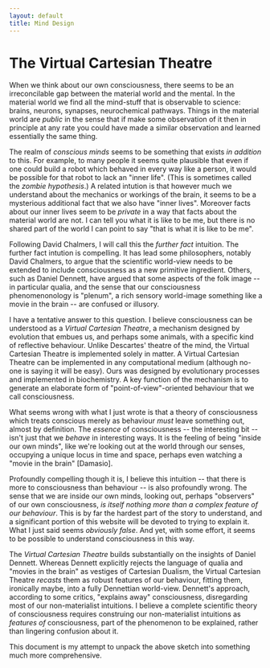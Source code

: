```yaml
---
layout: default
title: Mind Design
---
```


# The Virtual Cartesian Theatre

When we think about our own consciousness, there seems to be an
irreconcilable gap between the material world and the mental. In the
material world we find all the mind-stuff that is observable to science:
brains, neurons, synapses, neurochemical pathways. Things in the
material world are _public_ in the sense that if make some observation
of it then in principle at any rate you could have made a similar
observation and learned essentially the same thing.

The realm of _conscious minds_ seems to be something that exists _in
addition_ to this. For example, to many people it seems quite plausible
that even if one could build a robot which behaved in every way like a
person, it would be possible for that robot to lack an "inner life".
(This is sometimes called the _zombie hypothesis_.) A related intution
is that however much we understand about the mechanics or workings of
the brain, it seems to be a mysterious additional fact that we also have
"inner lives". Moreover facts about our inner lives seem to be _private_
in a way that facts about the material world are not. I can tell you
what it is like to be me, but there is no shared part of the world I can
point to say "that is what it is like to be me".

Following David Chalmers, I will call this the _further fact_ intuition.
The further fact intution is compelling. It has lead some philosophers,
notably David Chalmers, to argue that the scientific world-view needs to
be extended to include consciousness as a new primitive ingredient.
Others, such as Daniel Dennett, have argued that some aspects of the
folk image -- in particular qualia, and the sense that our consciousness
phenomenonology is "plenum", a rich sensory world-image something like a
movie in the brain -- are confused or illusory.

I have a tentative answer to this question. I believe consciousness can
be understood as a _Virtual Cartesian Theatre_, a mechanism designed by
evolution that embues us, and perhaps some animals, with a specific kind
of reflective behaviour. Unlike Descartes' theatre of the mind, the
Virtual Cartesian Theatre is implemented solely in matter. A Virtual
Cartesian Theatre can be implemented in any computational medium
(although no-one is saying it will be easy). Ours was designed by
evolutionary processes and implemented in biochemistry. A key function
of the mechanism is to generate an elaborate form of
"point-of-view"-oriented behaviour that we call consciousness.

What seems wrong with what I just wrote is that a theory of
consciousness which treats conscious merely as behaviour _must_ leave
something out, almost by definition. The _essence_ of consciousness --
the interesting bit -- isn't just that we _behave_ in interesting ways.
It is the feeling of being "inside our own minds", like we're looking
out at the world through our senses, occupying a unique locus in time
and space, perhaps even watching a "movie in the brain" [Damasio].

Profoundly compelling though it is, I believe this intuition -- that
there is more to consciousness than behaviour -- is also profoundly
wrong. The sense that we are inside our own minds, looking out, perhaps
"observers" of our own consciousness, _is itself nothing more than a
complex feature of our behaviour_. This is by far the hardest part of
the story to understand, and a significant portion of this website will
be devoted to trying to explain it. What I just said seems _obviously
false_. And yet, with some effort, it seems to be possible to understand
consciousness in this way.

The _Virtual Cartesian Theatre_ builds substantially on the insights of
Daniel Dennett. Whereas Dennett explicitly rejects the language of
qualia and "movies in the brain" as vestiges of Cartesian Dualism, the
Virtual Cartesian Theatre _recasts_ them as robust features of our
behaviour, fitting them, ironically maybe, into a fully Dennettian
world-view. Dennett's approach, according to some critics, "explains
away" consciousness, disregarding most of our non-materialist
intuitions. I believe a complete scientific theory of consciousness
requires construing our non-materialist intuitions as _features of_
consciousness, part of the phenomenon to be explained, rather than
lingering confusion about it.

This document is my attempt to unpack the above sketch into something
much more comprehensive.
